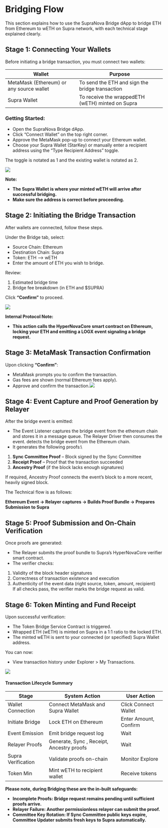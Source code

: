 # Bridging Flow

This section explains how to use the SupraNova Bridge dApp to bridge ETH from Ethereum to wETH on Supra network, with each technical stage explained clearly.

## Stage 1: Connecting Your Wallets

Before initiating a bridge transaction, you must connect two wallets:

| **Wallet**                               | **Purpose**                                      |
| ---------------------------------------- | ------------------------------------------------ |
| MetaMask (Ethereum) or any source wallet | To send the ETH and sign the bridge transaction  |
| Supra Wallet                             | To receive the wrappedETH (wETH) minted on Supra |

### Getting Started:

* Open the SupraNova Bridge dApp.
* Click “Connect Wallet” on the top right corner.
* Approve the MetaMask pop-up to connect your Ethereum wallet.
* Choose your Supra Wallet (StarKey) or manually enter a recipient address using the “Type Recipient Address” toggle.

The toggle is notated as 1 and the existing wallet is notated as 2.

![](https://lh7-rt.googleusercontent.com/docsz/AD_4nXdQnA3nfdzQ4NG1rCCUQPiqdKweUbqeiQAVKVCEHXQJGO-qTIUXHKa3lT6wywbYDXtns9d4ZBU5XWO4Eqg5jN1sDBb_gzczQ6QPPowi2YWyuwtOy0Kt29ivPs9VU8ZPLeXSndn_bg?key=W1uheq6YYdL1sS6tR2vIl4e_)

&#x20;**Note:**

* **The Supra Wallet is where your minted wETH will arrive after successful bridging.**
* **Make sure the address is correct before proceeding.**

## Stage 2: Initiating the Bridge Transaction

After wallets are connected, follow these steps.

Under the Bridge tab, select:

* Source Chain: Ethereum
* Destination Chain: Supra
* Token: ETH –>  wETH
* Enter the amount of ETH you wish to bridge.

Review:

1. Estimated bridge time
2. Bridge fee breakdown (in ETH and $SUPRA)

Click **“Confirm”** to proceed.

![](https://lh7-rt.googleusercontent.com/docsz/AD_4nXfj7UB1OxdlPvEPNLJ98mo_w0BnC77-a-wEzxgz56P1aNigNYur-St-351roxiZLxbwOvrFsqZG_wcQfRxMNFq_Xd9y-oIKmZebQUR54awjlfP0aBbY2FurOzaDdB6AANwOOJ0p6g?key=W1uheq6YYdL1sS6tR2vIl4e_)

**Internal Protocol Note:**

* **This action calls the HyperNovaCore smart contract on Ethereum, locking your ETH and emitting a LOGX event signaling a bridge request.**

## Stage 3: MetaMask Transaction Confirmation

Upon clicking **“Confirm”**:

* MetaMask prompts you to confirm the transaction.
* Gas fees are shown (normal Ethereum fees apply).
* Approve and confirm the transaction.![](https://lh7-rt.googleusercontent.com/docsz/AD_4nXeG_ekdOxb8t-9iJTO6fGnp7vKhvOmJUNr-mWatb5LSY_HPY8S4a4vUpwF4mgFiknZjQRCW_kUA6jNH3h-Trb5v3wxFsg_nng3V5W1WPFR01SbqzwBFUw3Teqxml_jgcqMBBDy0CQ?key=W1uheq6YYdL1sS6tR2vIl4e_)

## Stage 4:  Event Capture and Proof Generation by Relayer

After the bridge event is emitted:

* The Event Listener captures the bridge event from the ethereum chain and stores it in a message queue. The Relayer Driver then consumes the event. detects the bridge event from the Ethereum chain.
* It generates the following proofs:\


1. **Sync Committee Proof** – Block signed by the Sync Committee
2. **Receipt Proof** – Proof that the transaction succeeded
3. **Ancestry Proof** (if the block lacks enough signatures)

If required, Ancestry Proof connects the event’s block to a more recent, heavily signed block.

The Technical flow is as follows:

**Ethereum Event → Relayer captures → Builds Proof Bundle → Prepares Submission to Supra**

## Stage 5: Proof Submission and On-Chain Verification

Once proofs are generated:

* The Relayer submits the proof bundle to Supra’s HyperNovaCore verifier smart contract.
* The verifier checks:

1. Validity of the block header signatures
2. Correctness of transaction existence and execution
3. Authenticity of the event data (right source, token, amount, recipient)\
   If all checks pass, the verifier marks the bridge request as valid.

## Stage 6: Token Minting and Fund Receipt

Upon successful verification:

* The Token Bridge Service Contract is triggered.
* Wrapped ETH (wETH) is minted on Supra in a 1:1 ratio to the locked ETH.
* The minted wETH is sent to your connected (or specified) Supra Wallet address.

You can now:

* View transaction history under Explorer > My Transactions.

![](https://lh7-rt.googleusercontent.com/docsz/AD_4nXfeg7FeGFyZkc1PTMJ9ibc-CFClKclgGPcwZWrspeSchgRR6UDPINW2iIFSLq5bIBtXwNSZcHgPy3r9XdG_upnWFynyBPMYi8h2dTGLZC0RzvhmQTbJwfGoA7arkmRmBhBb0uRFQQ?key=W1uheq6YYdL1sS6tR2vIl4e_)

#### &#x20;Transaction Lifecycle Summary

| **Stage**          | **System Action**                         | **User Action**       |
| ------------------ | ----------------------------------------- | --------------------- |
| Wallet Connection  | Connect MetaMask and Supra Wallet         | Click Connect Wallet  |
| Initiate Bridge    | Lock ETH on Ethereum                      | Enter Amount, Confirm |
| Event Emission     | Emit bridge request log                   | Wait                  |
| Relayer Proofs     | Generate, Sync , Receipt, Ancestry proofs | Wait                  |
| Supra Verification | Validate proofs on-chain                  | Monitor Explore       |
| Token Min          | Mint wETH to recipient wallet             | Receive tokens        |

**Please note, during Bridging these are the in-built safeguards:**

* **Incomplete Proofs: Bridge request remains pending until sufficient proofs arrive.**
* **Relayer Failure: Another permissionless relayer can submit the proof.**
* **Committee Key Rotation: If Sync Committee public keys expire, Committee Updater submits fresh keys to Supra automatically.**
